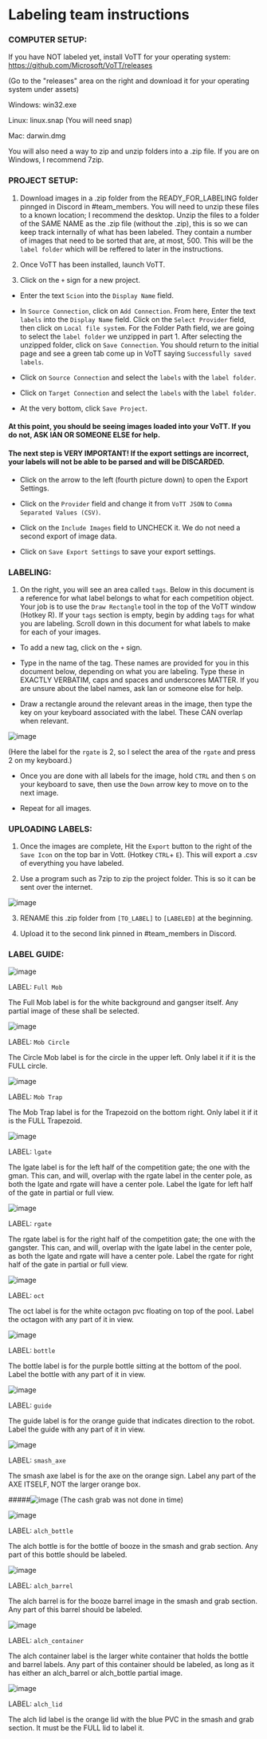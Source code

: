 # Labeling team instructions


### COMPUTER SETUP:


If you have NOT labeled yet, install VoTT for your operating system: https://github.com/Microsoft/VoTT/releases

(Go to the "releases" area on the right and download it for your operating system under assets) 

Windows: win32.exe

Linux: linux.snap (You will need snap)

Mac: darwin.dmg


You will also need a way to zip and unzip folders into a .zip file. If you are on Windows, I recommend 7zip.



### PROJECT SETUP:


1. Download images in a .zip folder from the READY_FOR_LABELING folder pinnged in Discord in #team_members. You will need to unzip these files to a known location; I recommend the desktop. Unzip the files to a folder of the SAME NAME as the .zip file (without the .zip), this is so we can keep track internally of what has been labeled. They contain a number of images that need to be sorted that are, at most, 500. This will be the `label folder` which will be reffered to later in the instructions.

2. Once VoTT has been installed, launch VoTT. 

3. Click on the `+` sign for a new project. 

- Enter the text `Scion` into the `Display Name` field.

- In `Source Connection`, click on `Add Connection`. From here, Enter the text `labels` into the `Display Name` field. Click on the `Select Provider` field, then click on `Local file system`. For the Folder Path field, we are going to select the `label folder` we unzipped in part 1. After selecting the unzipped folder, click on `Save Connection`. You should return to the initial page and see a green tab come up in VoTT saying `Successfully saved labels`.

- Click on `Source Connection` and select the `labels` with the `label folder`.

- Click on `Target Connection` and select the `labels` with the `label folder`.

- At the very bottom, click `Save Project`.

#### At this point, you should be seeing images loaded into your VoTT. If you do not, ASK IAN OR SOMEONE ELSE for help.

#### The next step is VERY IMPORTANT! If the export settings are incorrect, your labels will not be able to be parsed and will be DISCARDED.

- Click on the arrow to the left (fourth picture down) to open the Export Settings.

- Click on the `Provider` field and change it from `VoTT JSON` to `Comma Separated Values (CSV)`. 

- Click on the `Include Images` field to UNCHECK it. We do not need a second export of image data.

- Click on `Save Export Settings` to save your export settings.


### LABELING:

1. On the right, you will see an area called `tags`. Below in this document is a reference for what label belongs to what for each competition object. Your job is to use the `Draw Rectangle` tool in the top of the VoTT window (Hotkey R). If your `tags` section is empty, begin by adding `tags` for what you are labeling. Scroll down in this document for what labels to make for each of your images. 

- To add a new tag, click on the `+` sign.

- Type in the name of the tag. These names are provided for you in this document below, depending on what you are labeling. Type these in EXACTLY VERBATIM, caps and spaces and underscores MATTER. If you are unsure about the label names, ask Ian or someone else for help.

- Draw a rectangle around the relevant areas in the image, then type the key on your keyboard associated with the label.  These CAN overlap when relevant.

![image](/docs/img/ex_1_labels.png)

(Here the label for the `rgate` is 2, so I select the area of the `rgate` and press 2 on my keyboard.)

- Once you are done with all labels for the image, hold `CTRL` and then `S` on your keyboard to save, then use the `Down` arrow key to move on to the next image.

- Repeat for all images.


### UPLOADING LABELS:

1. Once the images are complete, Hit the `Export` button to the right of the `Save Icon` on the top bar in Vott. (Hotkey `CTRL`+ `E`). This will export a .csv of everything you have labeled.

2. Use a program such as 7zip to zip the project folder. This is so it can be sent over the internet.

![image](/docs/img/zip_ex.png)

3. RENAME this .zip folder from `[TO_LABEL]` to `[LABELED]` at the beginning. 

4. Upload it to the second link pinned in #team_members in Discord. 


### LABEL GUIDE:


![image](/docs/img/Full%20Mob.png)

LABEL: `Full Mob`

The Full Mob label is for the white background and gangser itself. Any partial image of these shall be selected.

![image](/docs/img/Mob%20Circle.png)

LABEL: `Mob Circle`

The Circle Mob label is for the circle in the upper left. Only label it if it is the FULL circle.

![image](/docs/img/Mob%20Trap.png)

LABEL: `Mob Trap`

The Mob Trap label is for the Trapezoid on the bottom right. Only label it if it is the FULL Trapezoid.

![image](/docs/img/lgate.png)

LABEL: `lgate`

The lgate label is for the left half of the competition gate; the one with the gman. This can, and will, overlap with the rgate label in the center pole, as both the lgate and rgate will have a center pole. Label the lgate for left half of the gate in partial or full view.

![image](/docs/img/rgate.png)

LABEL: `rgate`

The rgate label is for the right half of the competition gate; the one with the gangster. This can, and will, overlap with the lgate label in the center pole, as both the lgate and rgate will have a center pole. Label the rgate for right half of the gate in partial or full view.

![image](/docs/img/oct.png)

LABEL: `oct`

The oct label is for the white octagon pvc floating on top of the pool. Label the octagon with any part of it in view.

![image](/docs/img/bottle.png)

LABEL: `bottle`

The bottle label is for the purple bottle sitting at the bottom of the pool. Label the bottle with any part of it in view.

![image](/docs/img/guide.png)

LABEL: `guide`

The guide label is for the orange guide that indicates direction to the robot. Label the guide with any part of it in view.

![image](/docs/img/smash_axe.png)

LABEL: `smash_axe`

The smash axe label is for the axe on the orange sign. Label any part of the AXE ITSELF, NOT the larger orange box.

#####![image](/docs/img/cash_grab.png)
(The cash grab was not done in time)

![image](/docs/img/alch_bottle.png)

LABEL: `alch_bottle`

The alch bottle is for the bottle of booze in the smash and grab section. Any part of this bottle should be labeled.

![image](/docs/img/alch_barrel.png)

LABEL: `alch_barrel`

The alch barrel is for the booze barrel image in the smash and grab section. Any part of this barrel should be labeled.

![image](/docs/img/alch_container.png)

LABEL: `alch_container`

The alch container label is the larger white container that holds the bottle and barrel labels. Any part of this container should be labeled, as long as it has either an alch_barrel or alch_bottle partial image.

![image](/docs/img/alch_lid.png)

LABEL: `alch_lid`

The alch lid label is the orange lid with the blue PVC in the smash and grab section. It must be the FULL lid to label it.
